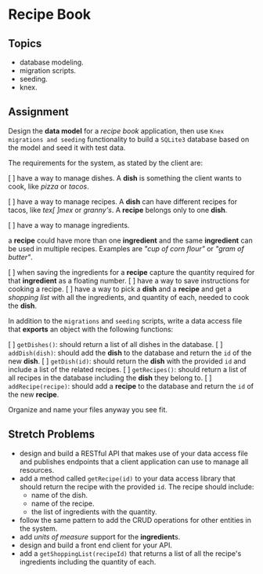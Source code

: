 # Recipe Book

## Topics

- database modeling.
- migration scripts.
- seeding.
- knex.

## Assignment

Design the **data model** for a _recipe book_ application, then use `Knex migrations and seeding` functionality to build a `SQLite3` database based on the model and seed it with test data.

The requirements for the system, as stated by the client are:

[ ] have a way to manage dishes. A **dish** is something the client wants to cook, like _pizza_ or _tacos_.
        <!-- Create a dishes table -->

[ ] have a way to manage recipes. A **dish** can have different recipes for tacos, like _tex[ ]mex_ or _granny's_. A **recipe** belongs only to one **dish**.
        <!-- Create a recipes table -->

[ ] have a way to manage ingredients.
        
a **recipe** could have more than one **ingredient** and the same **ingredient** can be used in multiple recipes. Examples are _"cup of corn flour"_ or _"gram of butter"_.
        <!-- Create an ingredients table -->

[ ] when saving the ingredients for a **recipe** capture the quantity required for that **ingredient** as a floating number.
[ ] have a way to save instructions for cooking a recipe.
[ ] have a way to pick a **dish** and a **recipe** and get a _shopping list_ with all the ingredients, and quantity of each, needed to cook the **dish**.

In addition to the `migrations` and `seeding` scripts, write a data access file that **exports** an object with the following functions:

[ ] `getDishes()`: should return a list of all dishes in the database.
[ ] `addDish(dish)`: should add the **dish** to the database and return the `id` of the new **dish**.
[ ] `getDish(id)`: should return the **dish** with the provided `id` and include a list of the related recipes.
[ ] `getRecipes()`: should return a list of all recipes in the database including the **dish** they belong to.
[ ] `addRecipe(recipe)`: should add a **recipe** to the database and return the `id` of the new **recipe**.

Organize and name your files anyway you see fit.

## Stretch Problems

- design and build a RESTful API that makes use of your data access file and publishes endpoints that a client application can use to manage all resources.
- add a method called `getRecipe(id)` to your data access library that should return the recipe with the provided `id`. The recipe should include:
  - name of the dish.
  - name of the recipe.
  - the list of ingredients with the quantity.
- follow the same pattern to add the CRUD operations for other entities in the system.
- add _units of measure_ support for the **ingredient**s.
- design and build a front end client for your API.
- add a `getShoppingList(recipeId)` that returns a list of all the recipe's ingredients including the quantity of each.
